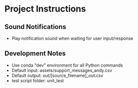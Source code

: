 # Project Instructions

## Sound Notifications
- Play notification sound when waiting for user input/response

## Development Notes
- Use conda "dev" environment for all Python commands
- Default input: assets/support_messages_andy.csv
- Default output: out/[source_filename]_out.csv
- test script folder: unit_test

